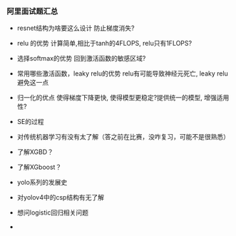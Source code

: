 ### 阿里面试题汇总

- resnet结构为啥要这么设计
防止梯度消失?
- relu 的优势
计算简单,相比于tanh的4FLOPS, relu只有1FLOPS?
- 选择softmax的优势
回到激活函数的敏感区域?
- 常用哪些激活函数，leaky relu的优势
relu有可能导致神经元死亡, leaky relu避免这一点
- 归一化的优点
使得梯度下降更快, 使得模型更稳定?提供统一的模型, 增强适用性?
- SE的过程

- 对传统机器学习有没有太了解（答之前在比赛，没咋复习，可能不是很熟悉）
- 了解XGBD？
- 了解XGboost？
- yolo系列的发展史
- 对yolov4中的csp结构有无了解
- 想问logistic回归相关问题
- 
